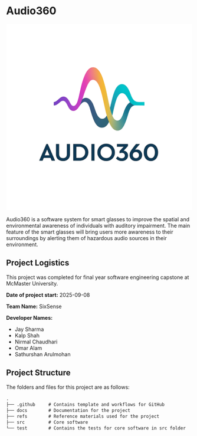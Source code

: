 # Audio360

![Audio360Logo](docs\Images\audio360_logo.png)

Audio360 is a software system for smart glasses to improve the spatial and environmental awareness of individuals with auditory impairment. The main feature of the smart glasses will bring users more awareness to their surroundings by alerting them of hazardous audio sources in their environment.

## Project Logistics

This project was completed for final year software engineering capstone at McMaster University.

**Date of project start:** 2025-09-08

**Team Name:** SixSense

**Developer Names:**

- Jay Sharma
- Kalp Shah
- Nirmal Chaudhari
- Omar Alam
- Sathurshan Arulmohan

## Project Structure

The folders and files for this project are as follows:

    .
    ├── .github     # Contains template and workflows for GitHub
    ├── docs        # Documentation for the project
    ├── refs        # Reference materials used for the project
    ├── src         # Core software
    └── test        # Contains the tests for core software in src folder
